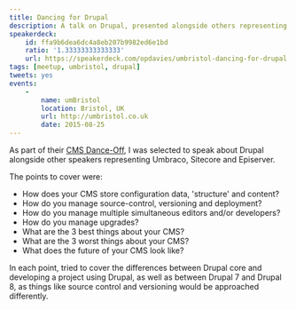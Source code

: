 ```yaml
---
title: Dancing for Drupal
description: A talk on Drupal, presented alongside others representing Umbraco, Sitecore and Episerver.
speakerdeck:
    id: ffa9b6dea6dc4a8eb207b9982ed6e1bd
    ratio: '1.33333333333333'
    url: https://speakerdeck.com/opdavies/umbristol-dancing-for-drupal
tags: [meetup, umbristol, drupal]
tweets: yes
events:
    -
        name: umBristol
        location: Bristol, UK
        url: http://umbristol.co.uk
        date: 2015-08-25
---
```


As part of their [CMS Dance-Off][1], I was selected to speak about Drupal alongside other speakers representing Umbraco, Sitecore and Episerver.

The points to cover were:

- How does your CMS store configuration data, 'structure' and content?
- How do you manage source-control, versioning and deployment?
- How do you manage multiple simultaneous editors and/or developers?
- How do you manage upgrades?
- What are the 3 best things about your CMS?
- What are the 3 worst things about your CMS?
- What does the future of your CMS look like?

In each point, tried to cover the differences between Drupal core and developing a project using Drupal, as well as between Drupal 7 and Drupal 8, as things like source control and versioning would be approached differently.

[1]: http://www.meetup.com/umBristol/events/223807592
